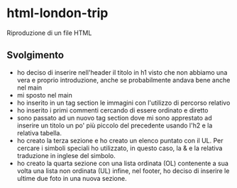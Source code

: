 html-london-trip
===
Riproduzione di un file HTML
## Svolgimento
- ho deciso di inserire nell'header il titolo in h1 visto che non abbiamo una vera e proprio introduzione, anche se probabilmente andava bene anche nel main
- mi sposto nel main
- ho inserito in un tag section le immagini con l'utilizzo di percorso relativo
- ho inserito i primi commenti cercando di essere ordinato e diretto
- sono passato ad un nuovo tag section dove mi sono apprestato ad inserire un titolo un po' più piccolo del precedente usando l'h2 e la relativa tabella.
- ho creato la terza sezione e ho creato un elenco puntato con il UL. Per cercare i simboli speciali ho utilizzato, in questo caso, la & e la relativa traduzione in inglese del simbolo.
- ho creato la quarta sezione con una lista ordinata (OL) contenente a sua volta una lista non ordinata (UL)
infine, nel footer, ho deciso di inserire le ultime due foto in una nuova sezione.